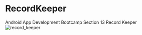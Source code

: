 # RecordKeeper
Android App Development Bootcamp Section 13 Record Keeper
![record_keeper](https://user-images.githubusercontent.com/124509173/230769310-b0b8a971-6ea9-4d70-892f-2f91633097ec.png)
